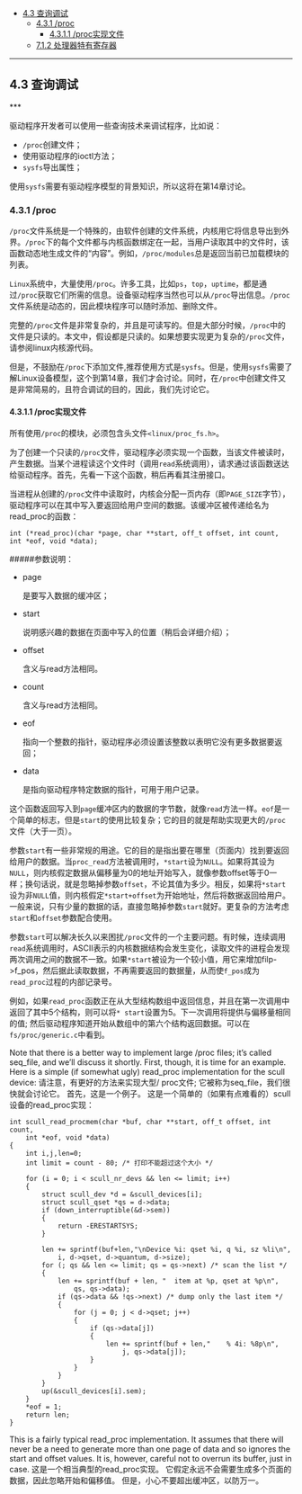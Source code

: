 * [4.3 查询调试](#4.3)
    * [4.3.1 /proc](#4.3.1)
        * [4.3.1.1 /proc实现文件](#4.3.1.1)
    * [7.1.2 处理器特有寄存器](#7.1.2)

***
<h2 id="4.3">4.3 查询调试</h2>
***

驱动程序开发者可以使用一些查询技术来调试程序，比如说：

* `/proc`创建文件；
* 使用驱动程序的ioctl方法；
* `sysfs`导出属性；

使用`sysfs`需要有驱动程序模型的背景知识，所以这将在第14章讨论。

<h3 id="4.3.1">4.3.1 /proc </h3>

`/proc`文件系统是一个特殊的，由软件创建的文件系统，内核用它将信息导出到外界。`/proc`下的每个文件都与内核函数绑定在一起，当用户读取其中的文件时，该函数动态地生成文件的“内容”。例如，`/proc/modules`总是返回当前已加载模块的列表。

`Linux`系统中，大量使用`/proc`。许多工具，比如`ps`，`top`，`uptime`，都是通过`/proc`获取它们所需的信息。设备驱动程序当然也可以从`/proc`导出信息。`/proc`文件系统是动态的，因此模块程序可以随时添加、删除文件。

完整的`/proc`文件是非常复杂的，并且是可读写的。但是大部分时候，`/proc`中的文件是只读的。本文中，假设都是只读的。如果想要实现更为复杂的`/proc`文件，请参阅linux内核源代码。

但是，不鼓励在`/proc`下添加文件,推荐使用方式是`sysfs`。但是，使用`sysfs`需要了解Linux设备模型，这个到第14章，我们才会讨论。同时，在`/proc`中创建文件又是非常简易的，且符合调试的目的，因此，我们先讨论它。

<h4 id="4.3.1.1">4.3.1.1 /proc实现文件 </h4>

所有使用`/proc`的模块，必须包含头文件`<linux/proc_fs.h>`。

为了创建一个只读的`/proc`文件，驱动程序必须实现一个函数，当该文件被读时，产生数据。当某个进程读这个文件时（调用`read`系统调用），请求通过该函数送达给驱动程序。首先，先看一下这个函数，稍后再看其注册接口。

当进程从创建的`/proc`文件中读取时，内核会分配一页内存（即`PAGE_SIZE`字节），驱动程序可以在其中写入要返回给用户空间的数据。该缓冲区被传递给名为read_proc的函数：

    int (*read_proc)(char *page, char **start, off_t offset, int count, int *eof, void *data);

#####参数说明：

* page

    是要写入数据的缓冲区；

* start

    说明感兴趣的数据在页面中写入的位置（稍后会详细介绍）；

* offset

    含义与read方法相同。

* count

    含义与read方法相同。

* eof

    指向一个整数的指针，驱动程序必须设置该整数以表明它没有更多数据要返回；

* data

    是指向驱动程序特定数据的指针，可用于用户记录。

这个函数返回写入到`page`缓冲区内的数据的字节数，就像`read`方法一样。`eof`是一个简单的标志，但是`start`的使用比较复杂；它的目的就是帮助实现更大的`/proc`文件（大于一页）。

参数`start`有一些非常规的用途。它的目的是指出要在哪里（页面内）找到要返回给用户的数据。当`proc_read`方法被调用时，`*start`设为`NULL`。如果将其设为`NULL`，则内核假定数据从偏移量为0的地址开始写入，就像参数offset等于0一样；换句话说，就是忽略掉参数`offset`，不论其值为多少。相反，如果将`*start`设为非`NULL`值，则内核假定`*start+offset`为开始地址，然后将数据返回给用户。一般来说，只有少量的数据的话，直接忽略掉参数`start`就好。更复杂的方法考虑`start`和`offset`参数配合使用。

参数`start`可以解决长久以来困扰`/proc`文件的一个主要问题。有时候，连续调用`read`系统调用时，ASCII表示的内核数据结构会发生变化，读取文件的进程会发现两次调用之间的数据不一致。如果`*start`被设为一个较小值，用它来增加filp->f_pos，然后据此读取数据，不再需要返回的数据量，从而使`f_pos`成为`read_proc`过程的内部记录号。

例如，如果`read_proc`函数正在从大型结构数组中返回信息，并且在第一次调用中返回了其中5个结构，则可以将`* start`设置为5。下一次调用将提供与偏移量相同的值; 然后驱动程序知道开始从数组中的第六个结构返回数据。可以在`fs/proc/generic.c`中看到。

Note that there is a better way to implement large /proc files; it’s called seq_file, and we’ll discuss it shortly. First, though, it is time for an example. Here is a simple (if somewhat ugly) read_proc implementation for the scull device:
请注意，有更好的方法来实现大型/ proc文件; 它被称为seq_file，我们很快就会讨论它。 首先，这是一个例子。 这是一个简单的（如果有点难看的）scull设备的read_proc实现：

    int scull_read_procmem(char *buf, char **start, off_t offset, int count,
        int *eof, void *data)
    {
        int i,j,len=0;
        int limit = count - 80; /* 打印不能超过这个大小 */

        for (i = 0; i < scull_nr_devs && len <= limit; i++)
        {
            struct scull_dev *d = &scull_devices[i];
            struct scull_qset *qs = d->data;
            if (down_interruptible(&d->sem))
            {
                return -ERESTARTSYS;
            }

            len += sprintf(buf+len,"\nDevice %i: qset %i, q %i, sz %li\n",
                i, d->qset, d->quantum, d->size);
            for (; qs && len <= limit; qs = qs->next) /* scan the list */
            {
                len += sprintf(buf + len, "  item at %p, qset at %p\n",
                    qs, qs->data);
                if (qs->data && !qs->next) /* dump only the last item */
                {
                    for (j = 0; j < d->qset; j++)
                    {
                        if (qs->data[j])
                        {
                            len += sprintf(buf + len,"    % 4i: %8p\n",
                                j, qs->data[j]);
                        }
                    }
                }
            }
            up(&scull_devices[i].sem);
        }
        *eof = 1;
        return len;
    }

This is a fairly typical read_proc implementation. It assumes that there will never be a need to generate more than one page of data and so ignores the start and offset values. It is, however, careful not to overrun its buffer, just in case.
这是一个相当典型的read_proc实现。 它假定永远不会需要生成多个页面的数据，因此忽略开始和偏移值。 但是，小心不要超出缓冲区，以防万一。
